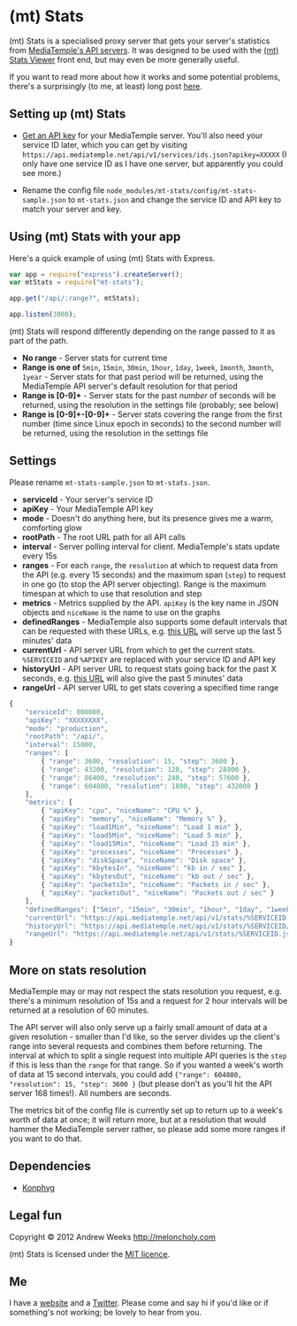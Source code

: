 (mt) Stats
==========

(mt) Stats is a specialised proxy server that gets your server's statistics from [MediaTemple's API servers](http://mediatemple.net/api/). It was designed to be used with the [(mt) Stats Viewer](https://github.com/meloncholy/mt-stats-viewer) front end, but may even be more generally useful. 

If you want to read more about how it works and some potential problems, there's a surprisingly (to me, at least) long post [here](http://meloncholy.com/blog/using-d3-for-realtime-webserver-stats).


Setting up (mt) Stats
---------------------

- [Get an API key](https://ac.mediatemple.net/api) for your MediaTemple server. You'll also need your service ID later, which you can get by visiting `https://api.mediatemple.net/api/v1/services/ids.json?apikey=XXXXX` (I only have one service ID as I have one server, but apparently you could see more.)

- Rename the config file `node_modules/mt-stats/config/mt-stats-sample.json` to `mt-stats.json` and change the service ID and API key to match your server and key.


Using (mt) Stats with your app
------------------------------

Here's a quick example of using (mt) Stats with Express. 

```javascript
var app = require("express").createServer();
var mtStats = require("mt-stats");

app.get("/api/:range?", mtStats);

app.listen(3000);
```

(mt) Stats will respond differently depending on the range passed to it as part of the path.

- **No range** - Server stats for current time
- **Range is one of** `5min`, `15min`, `30min`, `1hour`, `1day`, `1week`, `1month`, `3month`, `1year` - Server stats for that past period will be returned, using the MediaTemple API server's default resolution for that period
- **Range is [0-9]+** - Server stats for the past _number_ of seconds will be returned, using the resolution in the settings file (probably; see below)
- **Range is [0-9]+-[0-9]+** - Server stats covering the range from the first number (time since Linux epoch in seconds) to the second number will be returned, using the resolution in the settings file


Settings
--------

Please rename `mt-stats-sample.json` to `mt-stats.json`.

- **serviceId** - Your server's service ID
- **apiKey** - Your MediaTemple API key
- **mode** - Doesn't do anything here, but its presence gives me a warm, comforting glow
- **rootPath** - The root URL path for all API calls
- **interval** - Server polling interval for client. MediaTemple's stats update every 15s
- **ranges** - For each `range`, the `resolution` at which to request data from the API (e.g. every 15 seconds) and the maximum span (`step`) to request in one go (to stop the API server objecting). Range is the maximum timespan at which to use that resolution and step
- **metrics** - Metrics supplied by the API. `apiKey` is the key name in JSON objects and `niceName` is the name to use on the graphs
- **definedRanges** - MediaTemple also supports some default intervals that can be requested with these URLs, e.g. [this URL](http://bits.meloncholy.com/mt-stats/api/5min) will serve up the last 5 minutes' data
- **currentUrl** - API server URL from which to get the current stats. `%SERVICEID` and `%APIKEY` are replaced with your service ID and API key
- **historyUrl** - API server URL to request stats going back for the past X seconds, e.g. [this URL](http://bits.meloncholy.com/mt-stats/api/300) will also give the past 5 minutes' data
- **rangeUrl** - API server URL to get stats covering a specified time range

```javascript
{
	"serviceId": 000000,
	"apiKey": "XXXXXXXX",
	"mode": "production",
	"rootPath": "/api/",
	"interval": 15000,
	"ranges": [
		{ "range": 3600, "resolution": 15, "step": 3600 },
		{ "range": 43200, "resolution": 120, "step": 28800 },
		{ "range": 86400, "resolution": 240, "step": 57600 },
		{ "range": 604800, "resolution": 1800, "step": 432000 }
	],
	"metrics": [
		{ "apiKey": "cpu", "niceName": "CPU %" },
		{ "apiKey": "memory", "niceName": "Memory %" },
		{ "apiKey": "load1Min", "niceName": "Load 1 min" },
		{ "apiKey": "load5Min", "niceName": "Load 5 min" },
		{ "apiKey": "load15Min", "niceName": "Load 15 min" },
		{ "apiKey": "processes", "niceName": "Processes" },
		{ "apiKey": "diskSpace", "niceName": "Disk space" },
		{ "apiKey": "kbytesIn", "niceName": "kb in / sec" },
		{ "apiKey": "kbytesOut", "niceName": "kb out / sec" },
		{ "apiKey": "packetsIn", "niceName": "Packets in / sec" },
		{ "apiKey": "packetsOut", "niceName": "Packets out / sec" }
	],
	"definedRanges": ["5min", "15min", "30min", "1hour", "1day", "1week", "1month", "3month", "1year"],
	"currentUrl": "https://api.mediatemple.net/api/v1/stats/%SERVICEID.json?apikey=%APIKEY",
	"historyUrl": "https://api.mediatemple.net/api/v1/stats/%SERVICEID/%RANGE.json?apikey=%APIKEY",
	"rangeUrl": "https://api.mediatemple.net/api/v1/stats/%SERVICEID.json?start=%START&end=%END&&resolution=%RESOLUTION&apikey=%APIKEY"
}
```

More on stats resolution
------------------------

MediaTemple may or may not respect the stats resolution you request, e.g. there's a minimum resolution of 15s and a request for 2 hour intervals will be returned at a resolution of 60 minutes. 

The API server will also only serve up a fairly small amount of data at a given resolution - smaller than I'd like, so the server divides up the client's range into several requests and combines them before returning. The interval at which to split a single request into multiple API queries is the `step` if this is less than the `range` for that range. So if you wanted a week's worth of data at 15 second intervals, you could add `{"range": 604800, "resolution": 15, "step": 3600 }` (but please don't as you'll hit the API server 168 times!). All numbers are seconds. 

The metrics bit of the config file is currently set up to return up to a week's worth of data at once; it will return more, but at a resolution that would hammer the MediaTemple server rather, so please add some more ranges if you want to do that. 


Dependencies
------------

- [Konphyg](https://github.com/pgte/konphyg)


Legal fun
---------

Copyright &copy; 2012 Andrew Weeks http://meloncholy.com

(mt) Stats is licensed under the [MIT licence](http://meloncholy.com/licence).


Me
--

I have a [website](http://meloncholy.com) and a [Twitter](https://twitter.com/meloncholy). Please come and say hi if you'd like or if something's not working; be lovely to hear from you. 
